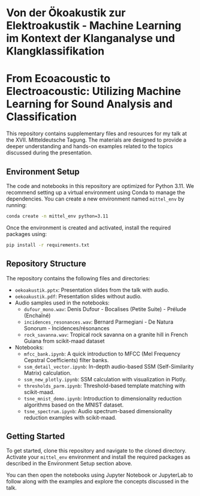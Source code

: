 # Von der Ökoakustik zur Elektroakustik - Machine Learning im Kontext der Klanganalyse und Klangklassifikation

# From Ecoacoustic to Electroacoustic: Utilizing Machine Learning for Sound Analysis and Classification


This repository contains supplementary files and resources for my talk at the XVII. Mitteldeutsche Tagung. The materials are designed to provide a deeper understanding and hands-on examples related to the topics discussed during the presentation.

## Environment Setup

The code and notebooks in this repository are optimized for Python 3.11. We recommend setting up a virtual environment using Conda to manage the dependencies. You can create a new environment named `mittel_env` by running:

```bash
conda create -n mittel_env python=3.11
```
Once the environment is created and activated, install the required packages using:
```bash
pip install -r requirements.txt
```

## Repository Structure

The repository contains the following files and directories:

- `oekoakustik.pptx`: Presentation slides from the talk with audio.
- `oekoakustik.pdf`: Presentation slides without audio.
- Audio samples used in the notebooks:
  - `dufour_mono.wav`: Denis Dufour - Bocalises (Petite Suite) - Prélude (Enchaîné)
  - `incidences_resonances.wav`:  Bernard Parmegiani - De Natura Sonorum -  Incidences/résonances
  - `rock_savanna.wav`: Tropical rock savanna on a granite hill in French Guiana from scikit-maad dataset
- Notebooks:
  - `mfcc_bank.ipynb`: A quick introduction to MFCC (Mel Frequency Cepstral Coefficients) filter banks.
  - `ssm_detail_vector.ipynb`: In-depth audio-based SSM (Self-Similarity Matrix) calculation.
  - `ssm_new_plotly.ipynb`: SSM calculation with visualization in Plotly.
  - `thresholds_parm.ipynb`: Threshold-based template matching with scikit-maad.
  - `tsne_mnist_demo.ipynb`: Introduction to dimensionality reduction algorithms based on the MNIST dataset.
  - `tsne_spectrum.ipynb`: Audio spectrum-based dimensionality reduction examples with scikit-maad.

## Getting Started

To get started, clone this repository and navigate to the cloned directory. Activate your `mittel_env` environment and install the required packages as described in the Environment Setup section above.

You can then open the notebooks using Jupyter Notebook or JupyterLab to follow along with the examples and explore the concepts discussed in the talk.
